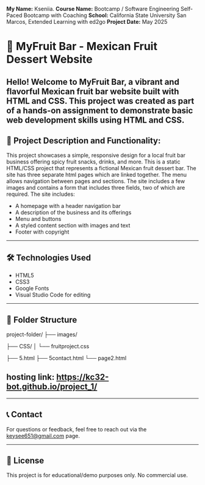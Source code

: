 **My Name:** Kseniia. 
**Course Name:** Bootcamp  /  Software Engineering Self-Paced Bootcamp with Coaching
**School:** California State University San Marcos, Extended Learning with ed2go
**Project Date:** May 2025


# 🍓 MyFruit Bar - Mexican Fruit Dessert Website
Hello! Welcome to **MyFruit Bar**, a vibrant and flavorful Mexican fruit bar website built with HTML and CSS.
This project was created as part of a hands-on assignment to demonstrate basic web development skills using HTML and CSS.
---

## 📌 Project Description and Functionality: 
This project showcases a simple, responsive design for a local fruit bar business offering spicy fruit snacks, drinks, and more.
This is a static HTML/CSS project that represents a fictional Mexican fruit dessert bar.
The site has three separate html pages which are linked together. 
The menu allows navigation between pages and sections. The site includes a few images and contains a form that includes three fields, two of which are required.
The site includes:

- A homepage with a header navigation bar
- A description of the business and its offerings
- Menu and buttons
- A styled content section with images and text
- Footer with copyright
---
## 🛠️ Technologies Used

- HTML5
- CSS3
- Google Fonts
- Visual Studio Code for editing

---

## 📂 Folder Structure

project-folder/
├── images/

├── CSS/
│ └── fruitproject.css

├── 5.html
├── 5contact.html
└── page2.html


## hosting link:  https://kc32-bot.github.io/project_1/

---------------
## 📞 Contact

For questions or feedback, feel free to reach out via the keysee651@gmail.com page.

---

## 📃 License

This project is for educational/demo purposes only. No commercial use.

